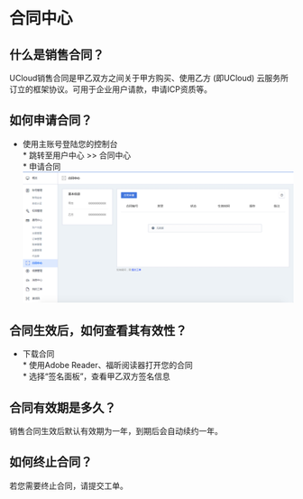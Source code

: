 

# 合同中心

## 什么是销售合同？

UCloud销售合同是甲乙双方之间关于甲方购买、使用乙方 (即UCloud) 云服务所订立的框架协议。可用于企业用户请款，申请ICP资质等。

## 如何申请合同？

  - 使用主账号登陆您的控制台  
    \* 跳转至用户中心 \>\> 合同中心  
    \* 申请合同  
    ![](/images/screen_shot_2019-02-26_at_2.24.30_pm.png)

## 合同生效后，如何查看其有效性？

  - 下载合同  
    \* 使用Adobe Reader、福昕阅读器打开您的合同  
    \* 选择“签名面板”，查看甲乙双方签名信息

## 合同有效期是多久？

销售合同生效后默认有效期为一年，到期后会自动续约一年。

## 如何终止合同？

若您需要终止合同，请提交工单。
